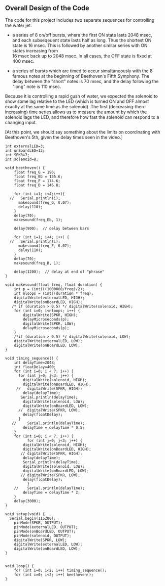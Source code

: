 ## Overall Design of the Code ##

The code for this project includes two separate sequences for controlling the
water jet:

* a series of 8 on/off bursts, where the first ON state lasts 2048 msec, and each
subseqeuent state lasts half as long.  Thus the shortest ON state is 16 msec.
This is followed by another similar series with ON states increasing from  
16 msec back up to 2048 msec.  In all cases, the OFF state is fixed at 400 msec.

* a series of bursts which are timed to occur simultaneously with the 8 famous
notes at the beginning of Beethoven's Fifth Symphony.  The delay between the "short"
notes is 70 msec, and the delay following the "long" note is 110 msec.

Because it is controlling a rapid gush of water, we expected the solenoid to 
show some lag relative to the LED (which is turned ON and OFF almost exactly 
at the same time as the solenoid).
The first (decreasing-then-increasing) time series allows us to measure the
amount by which the solenoid lags the LED, and therefore how fast the solenoid
can respond to a changing input.

[At this point, we should say something about the limits on coordinating with
Beethoven's 5th, given the delay times seen in the video.]

    int externalLED=3; 
    int onBoardLED=13;
    int SPKR=7;
    int solenoid=8;
    
    void beethoven() {
        float freq_G = 196;
        float freq_Eb = 155.6;
        float freq_F = 174.6; 
        float freq_D = 146.8;
         
        for (int i=1; i<4;i++){
      //   Serial.println(i);
          makesound(freq_G, 0.07);
          delay(110);
        }
        delay(70);
        makesound(freq_Eb, 1);
        
        delay(900);  // delay between bars
        
        for (int i=1; i<4; i++) {
      //   Serial.println(i);
          makesound(freq_F, 0.07);
          delay(110);
        }
        delay(70);
        makesound(freq_D, 1);
        
        delay(1200);  // delay at end of "phrase"
    }
    
    void makesound(float freq, float duration) {
        int p = (int)((1000000/freq)/2);
        int nloops = (int)(duration * freq);
        digitalWrite(externalLED, HIGH);
        digitalWrite(onBoardLED, HIGH);
       /* if (duration > 0.5) */ digitalWrite(solenoid, HIGH);  
        for (int i=0; i<nloops; i++) {
            digitalWrite(SPKR, HIGH);
            delayMicroseconds(p);
            digitalWrite(SPKR, LOW);
            delayMicroseconds(p);
        }
        /*if (duration > 0.5) */ digitalWrite(solenoid, LOW);
        digitalWrite(externalLED, LOW);
        digitalWrite(onBoardLED, LOW);
    }   
    
    void timing_sequence() {
        int delayTime=2048;
        int floatDelay=400;
        for (int i=0; i < 7; i++) {   
          for (int j=0; j<3; j++) {
            digitalWrite(solenoid, HIGH);
            digitalWrite(onBoardLED, HIGH);
         //   digitalWrite(SPKR, HIGH);
            delay(delayTime);
           Serial.println(delayTime); 
            digitalWrite(solenoid, LOW);
            digitalWrite(onBoardLED, LOW);
          //  digitalWrite(SPKR, LOW);
            delay(floatDelay);
          }
       //     Serial.println(delayTime); 
            delayTime = delayTime * 0.5;
        } 
        for (int i=0; i < 7; i++) { 
              for (int j=0; j<3; j++) {
            digitalWrite(solenoid, HIGH);
            digitalWrite(onBoardLED, HIGH);
           // digitalWrite(SPKR, HIGH);
            delay(delayTime);
            Serial.println(delayTime); 
            digitalWrite(solenoid, LOW);
            digitalWrite(onBoardLED, LOW);
           // digitalWrite(SPKR, LOW);
            delay(floatDelay);
              }
        //    Serial.println(delayTime);
            delayTime = delayTime * 2;
        } 
        delay(3000);
    }
    
    void setup(void) {
      Serial.begin(115200);
        pinMode(SPKR, OUTPUT); 
        pinMode(externalLED, OUTPUT);
        pinMode(onBoardLED, OUTPUT);
        pinMode(solenoid, OUTPUT);
        digitalWrite(SPKR, LOW);
        digitalWrite(externalLED, LOW);
        digitalWrite(onBoardLED, LOW);
    }
      
    
    void loop() {
        for (int i=0; i<2; i++) timing_sequence();    
        for (int i=0; i<3; i++) beethoven();    
    }
    
